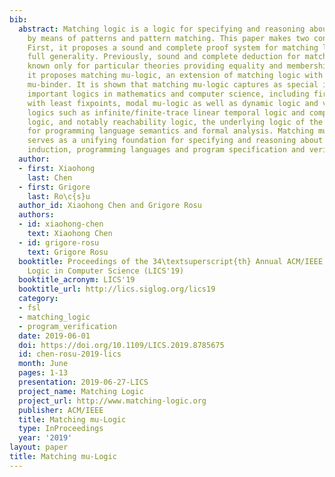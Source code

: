 ```yaml
---
bib:
  abstract: Matching logic is a logic for specifying and reasoning about structure
    by means of patterns and pattern matching. This paper makes two contributions.
    First, it proposes a sound and complete proof system for matching logic in its
    full generality. Previously, sound and complete deduction for matching logic was
    known only for particular theories providing equality and membership. Second,
    it proposes matching mu-logic, an extension of matching logic with a least fixpoint
    mu-binder. It is shown that matching mu-logic captures as special instances many
    important logics in mathematics and computer science, including first-order logic
    with least fixpoints, modal mu-logic as well as dynamic logic and various temporal
    logics such as infinite/finite-trace linear temporal logic and computation tree
    logic, and notably reachability logic, the underlying logic of the K framework
    for programming language semantics and formal analysis. Matching mu-logic therefore
    serves as a unifying foundation for specifying and reasoning about fixpoints and
    induction, programming languages and program specification and verification.
  author:
  - first: Xiaohong
    last: Chen
  - first: Grigore
    last: Ro\c{s}u
  author_id: Xiaohong Chen and Grigore Rosu
  authors:
  - id: xiaohong-chen
    text: Xiaohong Chen
  - id: grigore-rosu
    text: Grigore Rosu
  booktitle: Proceedings of the 34\textsuperscript{th} Annual ACM/IEEE Symposium on
    Logic in Computer Science (LICS'19)
  booktitle_acronym: LICS'19
  booktitle_url: http://lics.siglog.org/lics19
  category:
  - fsl
  - matching_logic
  - program_verification
  date: 2019-06-01
  doi: https://doi.org/10.1109/LICS.2019.8785675
  id: chen-rosu-2019-lics
  month: June
  pages: 1-13
  presentation: 2019-06-27-LICS
  project_name: Matching Logic
  project_url: http://www.matching-logic.org
  publisher: ACM/IEEE
  title: Matching mu-Logic
  type: InProceedings
  year: '2019'
layout: paper
title: Matching mu-Logic
---
```

